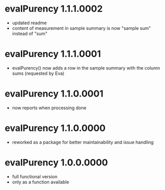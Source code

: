 # evalPurency 1.1.1.0002

  - updated readme
  - content of measurement in sample summary is now "sample sum" instead of "sum"
  
# evalPurency 1.1.1.0001

  - evalPurency() now adds a row in the sample summary with the column sums (requested by Eva)

# evalPurency 1.1.0.0001

  - now reports when processing done

# evalPurency 1.1.0.0000

  - reworked as a package for better maintainability and issue handling

# evalPurency 1.0.0.0000

  - full functional version
  - only as a function available
